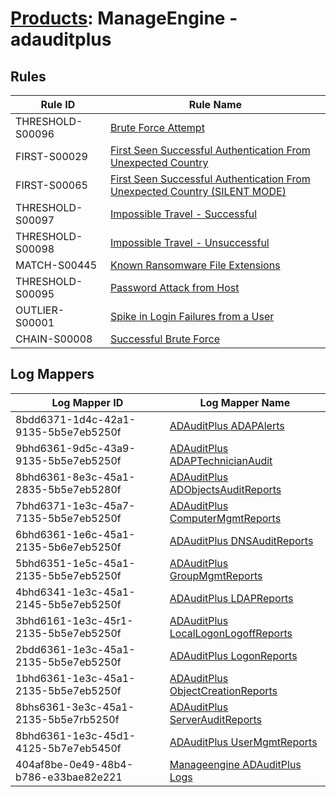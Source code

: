 # [Products](README.md): ManageEngine - adauditplus

## Rules

|Rule ID|Rule Name|
|----|----|
|THRESHOLD-S00096|[Brute Force Attempt](../rules/THRESHOLD-S00096.md)|
|FIRST-S00029|[First Seen Successful Authentication From Unexpected Country](../rules/FIRST-S00029.md)|
|FIRST-S00065|[First Seen Successful Authentication From Unexpected Country (SILENT MODE)](../rules/FIRST-S00065.md)|
|THRESHOLD-S00097|[Impossible Travel - Successful](../rules/THRESHOLD-S00097.md)|
|THRESHOLD-S00098|[Impossible Travel - Unsuccessful](../rules/THRESHOLD-S00098.md)|
|MATCH-S00445|[Known Ransomware File Extensions](../rules/MATCH-S00445.md)|
|THRESHOLD-S00095|[Password Attack from Host](../rules/THRESHOLD-S00095.md)|
|OUTLIER-S00001|[Spike in Login Failures from a User](../rules/OUTLIER-S00001.md)|
|CHAIN-S00008|[Successful Brute Force](../rules/CHAIN-S00008.md)|


## Log Mappers

|Log Mapper ID|Log Mapper Name|
|----|----|
|8bdd6371-1d4c-42a1-9135-5b5e7eb5250f|[ADAuditPlus ADAPAlerts](../mappings/8bdd6371-1d4c-42a1-9135-5b5e7eb5250f.md)|
|9bhd6361-9d5c-43a9-9135-5b5e7eb5250f|[ADAuditPlus ADAPTechnicianAudit](../mappings/9bhd6361-9d5c-43a9-9135-5b5e7eb5250f.md)|
|8bhd6361-8e3c-45a1-2835-5b5e7eb5280f|[ADAuditPlus ADObjectsAuditReports](../mappings/8bhd6361-8e3c-45a1-2835-5b5e7eb5280f.md)|
|7bhd6371-1e3c-45a7-7135-5b5e7eb5250f|[ADAuditPlus ComputerMgmtReports](../mappings/7bhd6371-1e3c-45a7-7135-5b5e7eb5250f.md)|
|6bhd6361-1e6c-45a1-2135-5b6e7eb5250f|[ADAuditPlus DNSAuditReports](../mappings/6bhd6361-1e6c-45a1-2135-5b6e7eb5250f.md)|
|5bhd6351-1e5c-45a1-2135-5b5e7eb5250f|[ADAuditPlus GroupMgmtReports](../mappings/5bhd6351-1e5c-45a1-2135-5b5e7eb5250f.md)|
|4bhd6341-1e3c-45a1-2145-5b5e7eb5250f|[ADAuditPlus LDAPReports](../mappings/4bhd6341-1e3c-45a1-2145-5b5e7eb5250f.md)|
|3bhd6161-1e3c-45r1-2135-5b5e7eb5250f|[ADAuditPlus LocalLogonLogoffReports](../mappings/3bhd6161-1e3c-45r1-2135-5b5e7eb5250f.md)|
|2bdd6361-1e3c-45a1-2135-5b5e7eb5250f|[ADAuditPlus LogonReports](../mappings/2bdd6361-1e3c-45a1-2135-5b5e7eb5250f.md)|
|1bhd6361-1e3c-45a1-2135-5b5e7eb5250f|[ADAuditPlus ObjectCreationReports](../mappings/1bhd6361-1e3c-45a1-2135-5b5e7eb5250f.md)|
|8bhs6361-3e3c-45a1-2135-5b5e7rb5250f|[ADAuditPlus ServerAuditReports](../mappings/8bhs6361-3e3c-45a1-2135-5b5e7rb5250f.md)|
|8bhd6361-1e3c-45d1-4125-5b7e7eb5450f|[ADAuditPlus UserMgmtReports](../mappings/8bhd6361-1e3c-45d1-4125-5b7e7eb5450f.md)|
|404af8be-0e49-48b4-b786-e33bae82e221|[Manageengine ADAuditPlus Logs](../mappings/404af8be-0e49-48b4-b786-e33bae82e221.md)|


